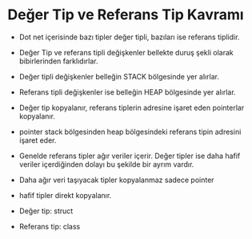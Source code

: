 # Değer Tip ve Referans Tip Kavramı
- Dot net içerisinde bazı tipler değer tipli, bazıları ise referans tiplidir.
- Değer Tip ve referans tipli değişkenler bellekte duruş şekli olarak bibirlerinden farklıdırlar.

- Değer tipli değişkenler belleğin STACK bölgesinde yer alırlar.
- Referans tipli değişkenler ise belleğin HEAP bölgesinde yer alırlar.

- Değer tip kopyalanır, referans tiplerin adresine işaret eden pointerlar kopyalanır.
- pointer stack bölgesinden heap bölgesindeki referans tipin adresini işaret eder.

- Genelde referans tipler ağır veriler içerir. Değer tipler ise daha hafif veriler içerdiğinden dolayı bu şekilde bir ayrım vardır.
- Daha ağır veri taşıyacak tipler kopyalanmaz sadece pointer
- hafif tipler direkt kopyalanır.

- Değer tip: struct
- Referans tip: class
